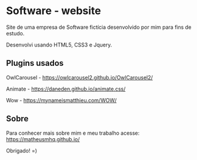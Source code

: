 # Software - website

Site de uma empresa de Software fictícia desenvolvido por mim para fins de estudo.

Desenvolvi usando HTML5, CSS3 e Jquery.


## Plugins usados

OwlCarousel - https://owlcarousel2.github.io/OwlCarousel2/

Animate - https://daneden.github.io/animate.css/

Wow - https://mynameismatthieu.com/WOW/


## Sobre

Para conhecer mais sobre mim e meu trabalho acesse: https://matheusmhq.github.io/

Obrigado! =)
